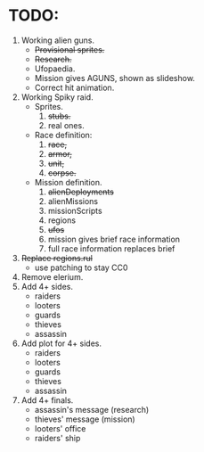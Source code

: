 # TODO:

1. Working alien guns.
   + ~~Provisional sprites.~~
   + ~~Research.~~
   + Ufopaedia.
   + Mission gives AGUNS, shown as slideshow.
   + Correct hit animation.
2. Working Spiky raid.
   * Sprites.
     1. ~~stubs.~~
     2. real ones.
   * Race definition:
     1. ~~race,~~
     2. ~~armor,~~
     3. ~~unit,~~
     4. ~~corpse.~~
   * Mission definition.
     1. ~~alienDeployments~~
     2. alienMissions
     3. missionScripts
     4. regions
     5. ~~ufos~~
     6. mission gives brief race information
     7. full race information replaces brief
3. ~~Replace regions.rul~~
   * use patching to stay CC0
4. Remove elerium.
5. Add 4+ sides.
   * raiders
   * looters
   * guards
   * thieves
   * assassin
6. Add plot for 4+ sides.
   * raiders
   * looters
   * guards
   * thieves
   * assassin
7. Add 4+ finals.
   * assassin's message (research)
   * thieves' message (mission)
   * looters' office
   * raiders' ship

